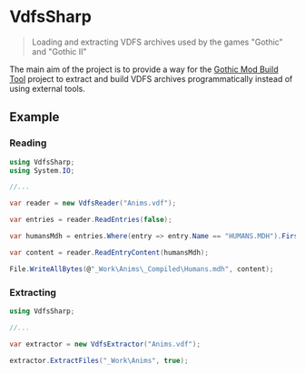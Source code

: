 # VdfsSharp

> Loading and extracting VDFS archives used by the games "Gothic" and "Gothic II"

The main aim of the project is to provide a way for the [Gothic Mod Build Tool](https://github.com/Szmyk/gmbt) project to extract and build VDFS archives programmatically instead of using external tools.

## Example

### Reading

```c#
using VdfsSharp;
using System.IO;

//...

var reader = new VdfsReader("Anims.vdf");

var entries = reader.ReadEntries(false);

var humansMdh = entries.Where(entry => entry.Name == "HUMANS.MDH").First();

var content = reader.ReadEntryContent(humansMdh);

File.WriteAllBytes(@"_Work\Anims\_Compiled\Humans.mdh", content);

```

### Extracting

```c#
using VdfsSharp;

//...

var extractor = new VdfsExtractor("Anims.vdf");

extractor.ExtractFiles("_Work\Anims", true);

````
